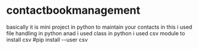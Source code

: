 # contactbookmanagement
basically it is mini project in python to maintain your contacts
in this i used file handling in python 
anad i used class in python 
i used csv module
to install csv
#pip install --user csv

